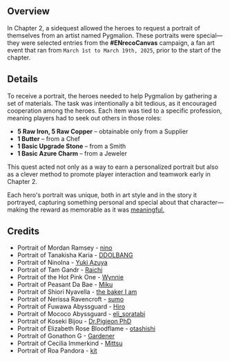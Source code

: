 <!-- title: Portraits -->
<!-- quote: Looking at this makes me feel nostalgic... -->
<!-- chapters: 1 -->
<!-- images: (Portrait of Mordan Ramsay), (Portrait of Tanakisha Karia), (Portrait of NinoIna), (Portrait of Tam Gandr), (Portrait of the Hot Pink One), (Portrait of Peasant Da Bae), (Portrait of Shiori Nyavella), (Portrait of Nerissa Ravencroft), (Portrait of Fuwawa Abyssguard), (Portrait of Roa Pandora), (Portrait of Koseki Bijou), (Portrait of Elizabeth Rose Bloodflame), (Portrait of Gonathon G), (Portrait of Cecilia Immerkind),  (Portrait of Mococo Abyssguard) -->
<!-- model: false -->

## Overview

In Chapter 2, a sidequest allowed the heroes to request a portrait of themselves from an artist named Pygmalion. These portraits were special—they were selected entries from the **#ENrecoCanvas** campaign, a fan art event that ran from `March 1st to March 19th, 2025`, prior to the start of the chapter.

## Details

To receive a portrait, the heroes needed to help Pygmalion by gathering a set of materials. The task was intentionally a bit tedious, as it encouraged cooperation among the heroes. Each item was tied to a specific profession, meaning players had to seek out others in those roles:

- **5 Raw Iron, 5 Raw Copper** – obtainable only from a Supplier
- **1 Butter** – from a Chef
- **1 Basic Upgrade Stone** – from a Smith
- **1 Basic Azure Charm** – from a Jeweler

This quest acted not only as a way to earn a personalized portrait but also as a clever method to promote player interaction and teamwork early in Chapter 2.

Each hero's portrait was unique, both in art style and in the story it portrayed, capturing something personal and special about that character—making the reward as memorable as it was [meaningful.](https://www.youtube.com/live/CVF91CqGD80?si=xnTcW4oA0I5l5zax&t=4441)

## Credits

- Portrait of Mordan Ramsey - [nino](https://x.com/2nochuu/status/1902511940938952880)
- Portrait of Tanakisha Karia - [DDOLBANG](https://x.com/DDOLBANG11/status/1901809462907896270/photo/1)
- Portrait of NinoIna - [Yuki Azuya](https://x.com/YukiAzuyaYuki/status/1897289589376815208/photo/1)
- Portrait of Tam Gandr - [Raichi](https://x.com/KirisakiLychee/status/1902258670706237921)
- Portrait of the Hot Pink One - [Wynnie](https://x.com/WynnTerra_/status/1902017659547353299)
- Portrait of Peasant Da Bae - [Miku](https://x.com/Mikururun/status/1899107067182411936/photo/1)
- Portrait of Shiori Nyavella - [the baker I am](https://x.com/imabaker111/status/1901017602388095009)
- Portrait of Nerissa Ravencroft - [sumo](https://x.com/sumo88_/status/1900190544602734862)
- Portrait of Fuwawa Abyssguard - [Hiro](https://x.com/hiroavrs/status/1902520304167203278/photo/1)
- Portrait of Mococo Abyssguard - [eli_soratabi](https://x.com/elis_soratabi/status/1935579733976396182)
- Portrait of Koseki Bijou - [Dr.Pigieon PhD](https://x.com/PhdPigeon/status/1896821416395436357)
- Portrait of Elizabeth Rose Bloodflame - [otashishi](https://x.com/ashiartwork/status/1900196831394668961)
- Portrait of Gonathon G - [Gardener](https://x.com/jhgardener_/status/1901266522120794617)
- Portrait of Cecilia Immerkind - [Mittsu](https://x.com/MittsumiA/status/1902371897985397070/photo/1)
- Portrait of Roa Pandora - [kit](https://x.com/quartzquadrant/status/1902200030980649355)

